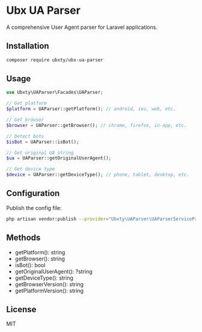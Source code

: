 # Ubx UA Parser

A comprehensive User Agent parser for Laravel applications.

## Installation

```bash
composer require ubxty/ubx-ua-parser  
```

## Usage

```php
use Ubxty\UAParser\Facades\UAParser;

// Get platform
$platform = UAParser::getPlatform(); // android, ios, web, etc.

// Get browser
$browser = UAParser::getBrowser(); // chrome, firefox, in-app, etc.

// Detect bots
$isBot = UAParser::isBot();

// Get original UA string
$ua = UAParser::getOriginalUserAgent();

// Get device type
$device = UAParser::getDeviceType(); // phone, tablet, desktop, etc.
```

## Configuration

Publish the config file:

```bash
php artisan vendor:publish --provider="Ubxty\UAParser\UAParserServiceProvider" --tag="config"
```

## Methods

- getPlatform(): string
- getBrowser(): string
- isBot(): bool
- getOriginalUserAgent(): ?string
- getDeviceType(): string
- getBrowserVersion(): string
- getPlatformVersion(): string

## License

MIT
